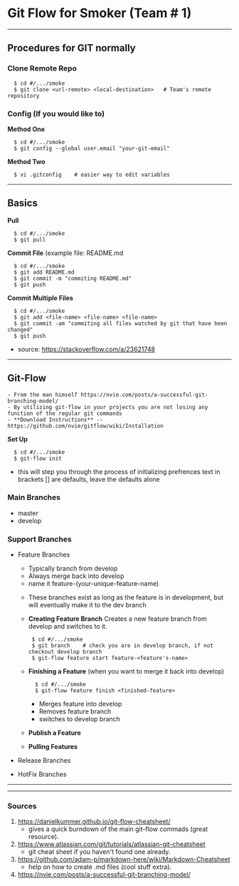 # Git Flow for Smoker (Team # 1)
***

## Procedures for GIT normally

### Clone Remote Repo
```shell
  $ cd #/.../smoke
  $ git clone <url-remote> <local-destination>   # Team's remote repository
```

### Config (If you would like to)
  **Method One**
  ```shell
    $ cd #/.../smoke
    $ git config --global user.email "your-git-email"
  ```

  **Method Two**
  ```shell
    $ vi .gitconfig    # easier way to edit variables
  ```

***

## Basics

  **Pull**
  ```shell
    $ cd #/.../smoke
    $ git pull
  ```

  **Commit File** (example file: README.md
  ```shell
    $ cd #/.../smoke
    $ git add README.md
    $ git commit -m "commiting README.md"
    $ git push
  ```

  **Commit Multiple Files**
  ```shell
    $ cd #/.../smoke
    $ git add <file-name> <file-name> <file-name>
    $ git commit -am "commiting all files watched by git that have been changed"
    $ git push
   ```
   - source: https://stackoverflow.com/a/23621748

***

 ## Git-Flow

    - From the man himself https://nvie.com/posts/a-successful-git-branching-model/
    - By utilizing git-flow in your projects you are not losing any function of the regular git commands
    - **Download Instructions** --  https://github.com/nvie/gitflow/wiki/Installation

  **Set Up**
  ```shell
    $ cd #/.../smoke
    $ git-flow init
  ```
   - this will step you through the process of initializing prefrences text in brackets [] are defaults, leave the defaults   alone

 ### Main Branches

   + master
   + develop

 ### Support Branches

   + Feature Branches
        + Typically branch from develop
        + Always merge back into develop
        + name it feature-(your-unique-feature-name)

        - These branches exist as long as the feature is in development, but will eventually make it to the dev branch

        - **Creating Feature Branch**
          Creates a new feature branch from develop and switches to it.
           ```shell
            $ cd #/.../smoke
            $ git branch    # check you are in develop branch, if not checkout develop branch
            $ git-flow feature start feature-<feature's-name>  
           ```
        - **Finishing a Feature**  (when you want to merge it back into develop)
          ```shell
            $ cd #/.../smoke
            $ git-flow feature finish <finished-feature>
          ```

          - Merges feature into develop
          - Removes feature branch
          - switches to develop branch

        - **Publish a Feature**

        - **Pulling Features**

   + Release Branches      

   + HotFix Branches

***
***

 ### Sources

  1. https://danielkummer.github.io/git-flow-cheatsheet/
        - gives a quick burndown of the main git-flow commads (great resource).
  2. https://www.atlassian.com/git/tutorials/atlassian-git-cheatsheet
        - git cheat sheet if you haven't found one already.
  3. https://github.com/adam-p/markdown-here/wiki/Markdown-Cheatsheet
        - help on how to create .md files (cool stuff extra).
  4. https://nvie.com/posts/a-successful-git-branching-model/
